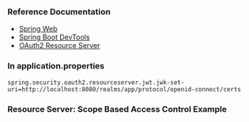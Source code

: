 ### Reference Documentation
* [Spring Web](https://docs.spring.io/spring-boot/docs/3.0.0/reference/htmlsingle/#web)
* [Spring Boot DevTools](https://docs.spring.io/spring-boot/docs/3.0.0/reference/htmlsingle/#using.devtools)
* [OAuth2 Resource Server](https://docs.spring.io/spring-boot/docs/3.0.0/reference/htmlsingle/#web.security.oauth2.server)

### In application.properties
```
spring.security.oauth2.resourceserver.jwt.jwk-set-uri=http://localhost:8080/realms/app/protocol/openid-connect/certs
```

### Resource Server: Scope Based Access Control Example
